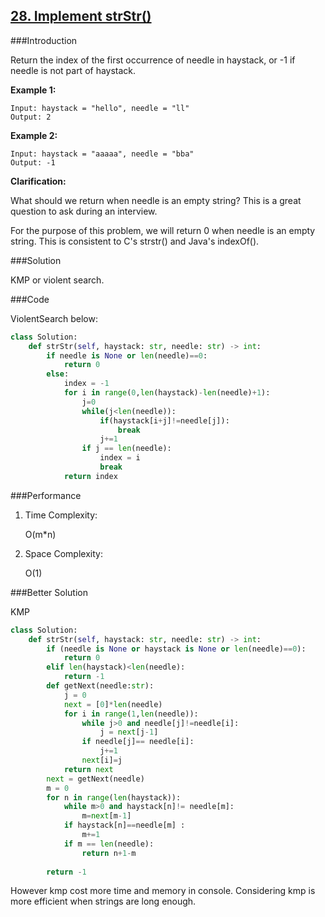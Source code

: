 ## [28. Implement strStr()](https://leetcode-cn.com/problems/implement-strstr/)

###Introduction

Return the index of the first occurrence of needle in haystack, or -1 if needle is not part of haystack.

**Example 1:**

```
Input: haystack = "hello", needle = "ll"
Output: 2
```

**Example 2:**

```
Input: haystack = "aaaaa", needle = "bba"
Output: -1
```

**Clarification:**

What should we return when needle is an empty string? This is a great question to ask during an interview.

For the purpose of this problem, we will return 0 when needle is an empty string. This is consistent to C's strstr() and Java's indexOf().

###Solution

KMP or violent search.

###Code

ViolentSearch below:

```python
class Solution:
    def strStr(self, haystack: str, needle: str) -> int:
        if needle is None or len(needle)==0:
            return 0
        else:
            index = -1
            for i in range(0,len(haystack)-len(needle)+1):
                j=0
                while(j<len(needle)):
                    if(haystack[i+j]!=needle[j]):
                        break
                    j+=1
                if j == len(needle):
                    index = i
                    break
            return index
```

###Performance

1. Time Complexity: 

   O(m*n)

2. Space Complexity:

   O(1)

###Better Solution

KMP

```python
class Solution:
    def strStr(self, haystack: str, needle: str) -> int:
        if (needle is None or haystack is None or len(needle)==0):
            return 0
        elif len(haystack)<len(needle):
            return -1
        def getNext(needle:str):
            j = 0
            next = [0]*len(needle)
            for i in range(1,len(needle)):
                while j>0 and needle[j]!=needle[i]:
                    j = next[j-1]
                if needle[j]== needle[i]:
                    j+=1
                next[i]=j
            return next
        next = getNext(needle)
        m = 0
        for n in range(len(haystack)):
            while m>0 and haystack[n]!= needle[m]:
                m=next[m-1]
            if haystack[n]==needle[m] :
                m+=1
            if m == len(needle):
                return n+1-m
        
        return -1
```

However kmp cost more time and memory in console.  Considering kmp is more efficient when strings are long enough. 

